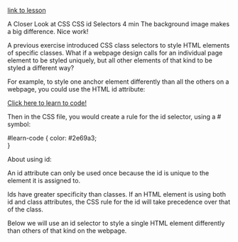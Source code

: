 [link to lesson](https://www.codecademy.com/courses/make-a-website/lessons/closer-look-css/exercises/id-selectors)


A Closer Look at CSS
CSS id Selectors
4 min
The background image makes a big difference. Nice work!

A previous exercise introduced CSS class selectors to style HTML elements of specific classes. What if a webpage design calls for an individual page element to be styled uniquely, but all other elements of that kind to be styled a different way?

For example, to style one anchor element differently than all the others on a webpage, you could use the HTML id attribute:

<a id="learn-code" href="https://www.codecademy.com">Click here to learn to code!</a> 

Then in the CSS file, you would create a rule for the id selector, using a # symbol:

#learn-code {
  color: #2e69a3;  
}

About using id:

An id attribute can only be used once because the id is unique to the element it is assigned to.


Ids have greater specificity than classes. If an HTML element is using both id and class attributes, the CSS rule for the id will take precedence over that of the class.

Below we will use an id selector to style a single HTML element differently than others of that kind on the webpage.
